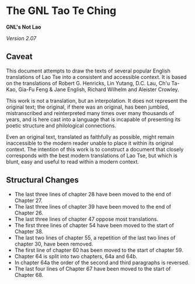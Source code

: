 # The GNL Tao Te Ching

**GNL's Not Lao**

*Version 2.07*

## Caveat

This document attempts to draw the texts of several popular English
translations of Lao Tse into a consistent and accessible context. It is
based on the translations of Robert G. Henricks, Lin Yutang, D.C. Lau,
Ch'u Ta-Kao, Gia-Fu Feng & Jane English, Richard Wilhelm and Aleister
Crowley.

This work is not a translation, but an interpolation. It does not
represent the original text; the original, if there was an original, has
been jumbled, mistranscribed and reinterpreted many times over many
thousands of years, and is here cast into a language that is incapable
of presenting its poetic structure and philological connections.

Even an original text, translated as faithfully as possible, might
remain inaccessible to the modern reader unable to place it within its
original context. The intention of this work is to construct a document
that closely corresponds with the best modern translations of Lao Tse, but
which is blunt, easy and useful to read within a modern context.

## Structural Changes

- The last three lines of chapter 28 have been moved to the end of Chapter 27.
- The last three lines of chapter 39 have been moved to the end of Chapter 26.
- The last three lines of chapter 47 oppose most translations.
- The first three lines of chapter 54 have been moved to the start of Chapter 38.
- The last two lines of chapter 55, a repetition of the last two lines of chapter 30, have been removed.
- The first line of chapter 60 has been moved to the start of chapter 59.
- Chapter 64 is split into two chapters, 64a and 64b.
- In chapter 64a the order of the second and third paragraphs is reversed.
- The last four lines of Chapter 67 have been moved to the start of Chapter 68.
